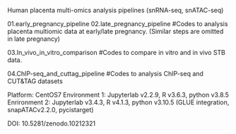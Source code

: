 
Human placenta multi-omics analysis pipelines (snRNA-seq, snATAC-seq)

01.early_pregnancy_pipeline
02.late_pregnancy_pipeline
#Codes to analysis placenta multiomic data at early/late pregnancy. (Similar steps are omitted in late pregnancy)

03.In_vivo_in_vitro_comparison #Codes to compare in vitro and in vivo STB data.


04.ChIP-seq_and_cuttag_pipeline #Codes to analysis ChIP-seq and CUT&TAG datasets

Platform: CentOS7 Environment 1: Jupyterlab v2.2.9, R v3.6.3, python v3.8.5 Enrironment 2: Jupyterlab v3.4.3, R v4.1.3, python v3.10.5 (GLUE integration, snapATACv2.2.0, pycistarget)


DOI: 10.5281/zenodo.10212321


